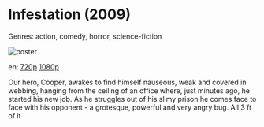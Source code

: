 # Infestation (2009)

Genres: action, comedy, horror, science-fiction

![poster](http://image.tmdb.org/t/p/w500/6cN9V88eNlvnMenqEsxmcs0AgAt.jpg)

en:
  [720p](magnet:?xt=urn:btih:DC0B3C09E41BED7BCC3675AF938E8603E6E447F1&tr=udp://glotorrents.pw:6969/announce&tr=udp://tracker.opentrackr.org:1337/announce&tr=udp://torrent.gresille.org:80/announce&tr=udp://tracker.openbittorrent.com:80&tr=udp://tracker.coppersurfer.tk:6969&tr=udp://tracker.leechers-paradise.org:6969&tr=udp://p4p.arenabg.ch:1337&tr=udp://tracker.internetwarriors.net:1337)
  [1080p](magnet:?xt=urn:btih:760A264B07AAD93DC9F30EF3BD02284138C30FBF&tr=udp://glotorrents.pw:6969/announce&tr=udp://tracker.opentrackr.org:1337/announce&tr=udp://torrent.gresille.org:80/announce&tr=udp://tracker.openbittorrent.com:80&tr=udp://tracker.coppersurfer.tk:6969&tr=udp://tracker.leechers-paradise.org:6969&tr=udp://p4p.arenabg.ch:1337&tr=udp://tracker.internetwarriors.net:1337)
  


Our hero, Cooper, awakes to find himself nauseous, weak and covered in webbing, hanging from the ceiling of an office where, just minutes ago, he started his new job. As he struggles out of his slimy prison he comes face to face with his opponent - a grotesque, powerful and very angry bug. All 3 ft of it